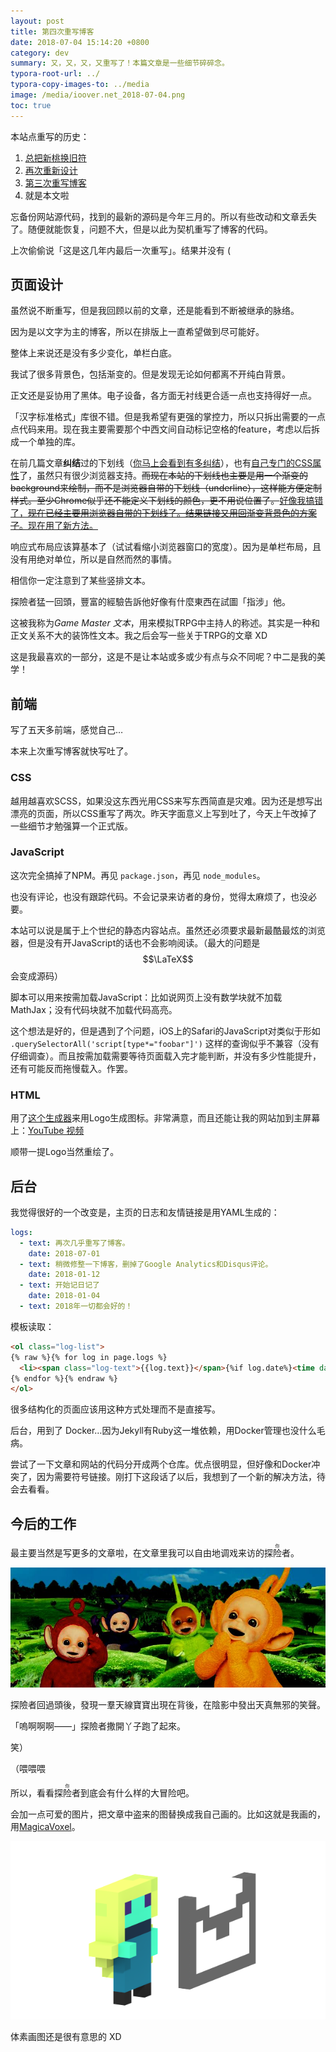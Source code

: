 ```yaml
---
layout: post
title: 第四次重写博客
date: 2018-07-04 15:14:20 +0800
category: dev
summary: 又，又，又，又重写了！本篇文章是一些细节碎碎念。
typora-root-url: ../
typora-copy-images-to: ../media
image: /media/ioover.net_2018-07-04.png
toc: true
---
```


本站点重写的历史：

1. [总把新桃换旧符](https://ioover.net/dev/blog-overhaul/)
2. [再次重新设计](https://ioover.net/dev/blog-overhaul-again/)
3. [第三次重写博客](https://ioover.net/dev/3rd-rewrite-blog/)
4. 就是本文啦

忘备份网站源代码，找到的最新的源码是今年三月的。所以有些改动和文章丢失了。随便就能恢复，问题不大，但是以此为契机重写了博客的代码。

上次偷偷说「这是这几年内最后一次重写」。结果并没有 (

## 页面设计

虽然说不断重写，但是我回顾以前的文章，还是能看到不断被继承的脉络。

因为是以文字为主的博客，所以在排版上一直希望做到尽可能好。

整体上来说还是没有多少变化，单栏白底。

我试了很多背景色，包括渐变的。但是发现无论如何都离不开纯白背景。

正文还是妥协用了黑体。电子设备，各方面无衬线更合适一点也支持得好一点。

「汉字标准格式」库很不错。但是我希望有更强的掌控力，所以只拆出需要的一点点代码来用。现在我主要需要那个中西文间自动标记空格的feature，考虑以后拆成一个单独的库。

在前几篇文章**纠结**过的下划线（<ins>你马上会看到有多纠结</ins>），也有[自己专门的CSS属性](https://developer.mozilla.org/en-US/docs/Web/CSS/text-decoration-skip)了，虽然只有很少浏览器支持。<s>而现在本站的下划线也主要是用一个渐变的background来绘制，而不是浏览器自带的下划线（underline），这样能方便定制样式。</s><del>至少Chrome似乎还不能定义下划线的颜色，更不用说位置了。</del><ins>好像我搞错了，<s>现在已经主要用浏览器自带的下划线了。</s></ins><ins><s>结果链接又用回渐变背景色的方案了</s>。</ins><ins>现在用了新方法。</ins>

响应式布局应该算基本了（试试看缩小浏览器窗口的宽度）。因为是单栏布局，且没有用绝对单位，所以是自然而然的事情。

相信你一定注意到了某些竖排文本。

<aside class="gamemaster">
<p>探險者猛一回頭，豐富的經驗告訴他好像有什麼東西在試圖「指涉」他。</p>
</aside>

这被我称为*Game Master 文本*，用来模拟TRPG中主持人的称述。其实是一种和正文关系不大的装饰性文本。我之后会写一些关于TRPG的文章 XD

这是我最喜欢的一部分，这是不是让本站或多或少有点与众不同呢？中二是我的美学！


## 前端

写了五天多前端，感觉自己…

本来上次重写博客就快写吐了。

### CSS

越用越喜欢SCSS，如果没这东西光用CSS来写东西简直是灾难。因为还是想写出漂亮的页面，所以CSS重写了两次。昨天字面意义上写到吐了，今天上午改掉了一些细节才勉强算一个正式版。

### JavaScript
这次完全搞掉了NPM。再见 `package.json`，再见 `node_modules`。

也没有评论，也没有跟踪代码。不会记录来访者的身份，觉得太麻烦了，也没必要。

本站可以说是属于上个世纪的静态内容站点。虽然还必须要求最新最酷最炫的浏览器，但是没有开JavaScript的话也不会影响阅读。（最大的问题是 $$\LaTeX$$ 会变成源码）

脚本可以用来按需加载JavaScript：比如说网页上没有数学块就不加载MathJax；没有代码块就不加载代码高亮。

这个想法是好的，但是遇到了个问题，iOS上的Safari的JavaScript对类似于形如 `.querySelectorAll('script[type*="foobar"]')` 这样的查询似乎不兼容（没有仔细调查）。而且按需加载需要等待页面载入完才能判断，并没有多少性能提升，还有可能反而拖慢载入。作罢。


### HTML

用了[这个生成器](https://realfavicongenerator.net/)来用Logo生成图标。非常满意，而且还能让我的网站加到主屏幕上：[YouTube 视频](https://www.youtube.com/watch?v=A1lvkvlv_l8)

<aside>
<p>顺带一提Logo当然重绘了。</p>
</aside>

## 后台

我觉得很好的一个改变是，主页的日志和友情链接是用YAML生成的：

~~~yaml
logs:
  - text: 再次几乎重写了博客。
    date: 2018-07-01
  - text: 稍微修整一下博客，删掉了Google Analytics和Disqus评论。
    date: 2018-01-12
  - text: 开始记日记了
    date: 2018-01-04
  - text: 2018年一切都会好的！
~~~

模板读取：

~~~html
<ol class="log-list">
{% raw %}{% for log in page.logs %}
  <li><span class="log-text">{{log.text}}</span>{%if log.date%}<time datetime="{{log.date}}">{{log.date | date: "%m/%d"}}</time>{%endif%}</li>
{% endfor %}{% endraw %}
</ol>
~~~
很多结构化的页面应该用这种方式处理而不是直接写。

后台，用到了 Docker…因为Jekyll有Ruby这一堆依赖，用Docker管理也没什么毛病。

尝试了一下文章和网站的代码分开成两个仓库。优点很明显，但好像和Docker冲突了，因为需要符号链接。刚打下这段话了以后，我想到了一个新的解决方法，待会去看看。

## 今后的工作

最主要当然是写更多的文章啦，在文章里我可以自由地调戏来访的<ruby>探险者<rp>（</rp><rt>你</rt><rp>）</rp></ruby>。

![teletubbies](/media/teletubbies.jpg)


<aside class="gamemaster">
<p>探險者回過頭後，發現一羣天線寶寶出現在背後，在陰影中發出天真無邪的笑聲。</p>
<p>「嗚啊啊啊——」探險者撒開丫子跑了起來。</p>
</aside>

笑）

（喂喂喂

所以，看看<ruby>探险者<rp>（</rp><rt>你</rt><rp>）</rp></ruby>到底会有什么样的大冒险吧。

会加一点可爱的图片，把文章中盗来的图替换成我自己画的。比如这就是我画的，用[MagicaVoxel](https://ephtracy.github.io/)。

![我画的](/media/getmail.png)

体素画图还是很有意思的 XD


